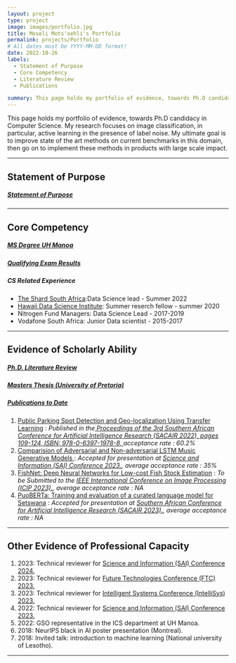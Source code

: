 ```yaml
---
layout: project
type: project
image: images/portfolio.jpg
title: Moseli Mots'oehli's Portfolio
permalink: projects/Portfolio
# All dates must be YYYY-MM-DD format!
date: 2022-10-26
labels:
  - Statement of Purpose
  - Core Competency
  - Literature Review
  - Publications

summary: This page holds my portfolio of evidence, towards Ph.D candidacy in Computer Science. My research focuses on image classification, in  particular, active learning in the presence of label noise. My ultimate goal is to improve state of the art methods on current benchmarks in this domain, then go on to implement these methods in products with large scale impact.
---
```


This page holds my portfolio of evidence, towards Ph.D candidacy in Computer Science. My research focuses on image classification, in  particular, active learning in the presence of label noise. My ultimate goal is to improve state of the art methods on current benchmarks in this domain, then go on to implement these methods in products with large scale impact.

-----

## Statement of Purpose
##### <a href='../pdfs/Statement_of_Purpose.pdf'>Statement of Purpose</a>
-----

## Core Competency

##### <a href="../pdfs/MSc_Computer_Science.pdf">MS Degree UH Manoa</a>

##### <a href="../pdfs/ICS_PhD_Qualifier_result_for_Moseli.pdf">Qualifying Exam Results</a>

##### CS Related Experience
<ul>
  <li><a href = "https://www.theshard.co.za/Home/Moseli">The Shard South Africa</a>:Data Science lead - Summer 2022</li>
  <li><a href = "https://datascience.hawaii.edu/profile/moseli-motsoehli/">Hawaii Data Science Institute</a>: Summer reserch fellow - summer 2020</li>
  <li>Nitrogen Fund Managers: Data Science Lead - 2017-2019</li>
  <li>Vodafone South Africa: Junior Data scientist - 2015-2017</li>
</ul>

-----

## Evidence of Scholarly Ability

##### <a href = '../pdfs/Deep_Active_Learning_in_the_Presence_of_Label_Noise_LNCS.pdf'>Ph.D. Literature Review</a>

##### <a href = '../pdfs/Mini_Dissertation_Moseli_Motsoehli.pdf'>Masters Thesis (University of Pretoria)</a>

##### <u>Publications to Date</u>

<ol>
    <li>
      <a href = "https://arxiv.org/abs/2209.00213">
        Public Parking Spot Detection and Geo-localization Using Transfer Learning</a> : <i>Published in the<a href='https://2022.sacair.org.za/wp-content/uploads/2022/12/SACAIR2022_ConferenceProceedings.pdf'> Proceedings of the 3rd Southern African Conference for Artificial Intelligence Research (SACAIR 2022), pages 109-124, ISBN: 978-0-6397-1978-8,
      </a>acceptance rate : 60.2%</i>
    </li>
    <li>
      <a href="../pdfs/Comparision_of_Adversarial_and_Non_adversarial_LSTM_Music_Generative_Models_arXiv.pdf">Comparision of Adversarial and Non-adversarial LSTM Music Generative Models
      </a> : <i>Accepted for presentation at <a href='https://saiconference.com/Computing'>Science and Information (SAI) Conference 2023.</a>, average acceptance rate : 35%</i>
    </li>
    <li>
      <a href="../pdfs/FishNet__Deep_Neural_Networks_for_Low_cost_Fish_Stock_Estimation_PAKDD2023.pdf">FishNet: Deep Neural Networks for Low-cost Fish Stock Estimation</a> : <i>To be Submitted to the <a href = "https://2023.ieeeicip.org/">IEEE International Conference on Image Processing (ICIP 2023).</a>, average acceptance rate : NA</i>
    </li>
    <li>
      <a href="https://arxiv.org/abs/2310.09141">PuoBERTa: Training and evaluation of a curated language model for Setswana</a> : <i>Accepted for presentation at <a href = "https://2023.sacair.org.za/">Southern African Conference for Artificial Intelligence Research (SACAIR 2023).</a>, average acceptance rate : NA</i>
    </li>
</ol>

-----

## Other Evidence of Professional Capacity
<ol>
 <li>2023: Technical reviewer for <a href='https://saiconference.com/Computing'>Science and Information (SAI) Conference 2024.</a></li>
  <li>2023: Technical reviewer for <a href='https://saiconference.com/FTC'>Future Technologies Conference (FTC) 2023.</a></li>
  <li>2023: Technical reviewer for <a href='https://saiconference.com/IntelliSys'>Intelligent Systems Conference (IntelliSys) 2023.</a></li>
  <li>2022: Technical reviewer for <a href='https://saiconference.com/Computing'>Science and Information (SAI) Conference 2023.</a></li>
  <li>2022: GSO representative in the ICS department at UH Manoa.</li>
  <li>2018: NeurIPS black in AI poster presentation (Montreal).</li>
  <li>2018: Invited talk: introduction to machine learning (National university of Lesotho).</li>
</ol>

-----